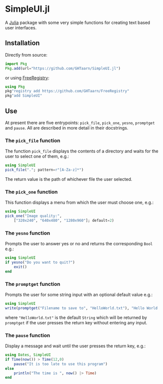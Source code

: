 # SimpleUI.jl
A [Julia](http://julialang.org) package with some very simple functions for
creating text based user interfaces.

## Installation

Directly from source:
```julia
import Pkg
Pkg.add(url="https://github.com/GHTaarn/SimpleUI.jl")
```

or using [FreeRegistry](https://github.com/GHTaarn/FreeRegistry):
```julia
using Pkg
pkg"registry add https://github.com/GHTaarn/FreeRegistry"
pkg"add SimpleUI"
```

## Use

At present there are five entrypoints: `pick_file`, `pick_one`, `yesno`,
`promptget` and
`pause`. All are described in more detail in their docstrings.

### The `pick_file` function

The function `pick_file` displays the contents of a directory and waits
for the user to select one of them, e.g.:

```julia
using SimpleUI
pick_file("."; pattern=r"[A-Za-z]*")
```

The return value is the path of whichever file the user selected.

### The `pick_one` function

This function displays a menu from which the user must choose one, e.g.:

```julia
using SimpleUI
pick_one("Image quality:",
    ["320x240", "640x480", "1280x960"]; default=2)
```

### The `yesno` function

Prompts the user to answer yes or no and returns the corresponding `Bool` e.g.:

```julia
using SimpleUI
if yesno("Do you want to quit?")
    exit()
end
```

### The `promptget` function

Prompts the user for some string input with an optional default value e.g.:

```julia
using SimpleUI
write(promptget("Filename to save to", "HelloWorld.txt"), "Hello World!")
```

where `"HelloWorld.txt"` is the default `String` which will be returned by
`promptget` if the user presses the return key without entering any input.

### The `pause` function

Display a message and wait until the user presses the return key, e.g.:

```julia
using Dates, SimpleUI
if Time(now()) > Time(12,0)
    pause("It is too late to use this program")
else
    println("The time is ", now() |> Time)
end
```
